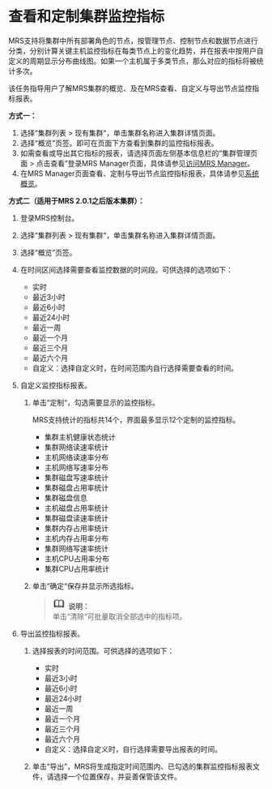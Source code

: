 # 查看和定制集群监控指标<a name="ZH-CN_TOPIC_0174470692"></a>

MRS支持将集群中所有部署角色的节点，按管理节点、控制节点和数据节点进行分类，分别计算关键主机监控指标在每类节点上的变化趋势，并在报表中按用户自定义的周期显示分布曲线图。如果一个主机属于多类节点，那么对应的指标将被统计多次。

该任务指导用户了解MRS集群的概览、及在MRS查看、自定义与导出节点监控指标报表。

**方式一：**

1.  选择“集群列表 \> 现有集群“，单击集群名称进入集群详情页面。
2.  选择“概览”页签。即可在页面下方查看到集群的监控指标报表。
3.  如需查看或导出其它指标的报表，请选择页面左侧基本信息栏的“集群管理页面 \> 点击查看”登录MRS Manager页面，具体请参见[访问MRS Manager](访问MRS-Manager.md)。
4.  在MRS Manager页面查看、定制与导出节点监控指标报表，具体请参见[系统概览](系统概览.md)。

**方式二（适用于MRS 2.0.1之后版本集群）：**

1.  登录MRS控制台。
2.  选择“集群列表 \> 现有集群“，单击集群名称进入集群详情页面。
3.  选择“概览”页签。
4.  在时间区间选择需要查看监控数据的时间段。可供选择的选项如下：
    -   实时
    -   最近3小时
    -   最近6小时
    -   最近24小时
    -   最近一周
    -   最近一个月
    -   最近三个月
    -   最近六个月
    -   自定义：选择自定义时，在时间范围内自行选择需要查看的时间。

5.  自定义监控指标报表。
    1.  单击“定制“，勾选需要显示的监控指标。

        MRS支持统计的指标共14个，界面最多显示12个定制的监控指标。

        -   集群主机健康状态统计
        -   集群网络读速率统计
        -   主机网络读速率分布
        -   主机网络写速率分布
        -   集群磁盘写速率统计
        -   集群磁盘占用率统计
        -   集群磁盘信息
        -   主机磁盘占用率统计
        -   集群磁盘读速率统计
        -   集群内存占用率统计
        -   主机内存占用率分布
        -   集群网络写速率统计
        -   主机CPU占用率分布
        -   集群CPU占用率统计

    2.  单击“确定“保存并显示所选指标。

        >![](public_sys-resources/icon-note.gif) **说明：**   
        >单击“清除“可批量取消全部选中的指标项。  


6.  导出监控指标报表。
    1.  选择报表的时间范围。可供选择的选项如下：
        -   实时
        -   最近3小时
        -   最近6小时
        -   最近24小时
        -   最近一周
        -   最近一个月
        -   最近三个月
        -   最近六个月
        -   自定义：选择自定义时，自行选择需要导出报表的时间。

    2.  单击“导出”，MRS将生成指定时间范围内、已勾选的集群监控指标报表文件，请选择一个位置保存，并妥善保管该文件。


